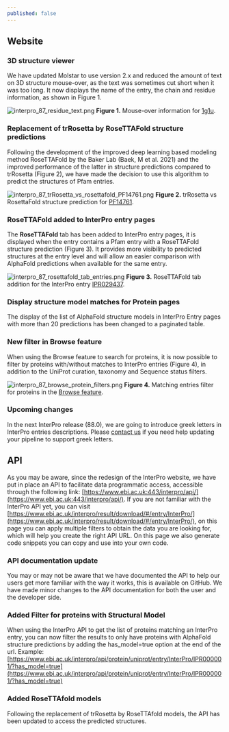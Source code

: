 ```yaml
---
published: false
---
```

## Website

### 3D structure viewer
We have updated Molstar to use version 2.x and reduced the amount of text on 3D structure mouse-over, as the text was sometimes cut short when it was too long. It now displays the name of the entry, the chain and residue information, as shown in Figure 1.

![interpro_87_residue_text.png]({{site.baseurl}}/assets/media/images/posts/interpro_87_residue_text.png)
**Figure 1.** Mouse-over information for [1g1u](https://www.ebi.ac.uk/interpro/structure/PDB/1g1u/).

### Replacement of trRosetta by RoseTTAFold structure predictions
Following the development of the improved deep learning based modeling method RoseTTAFold by the Baker Lab (Baek, M et al. 2021) and the improved performance of the latter in structure predictions compared to trRosetta (Figure 2), we have made the decision to use this algorithm to predict the structures of Pfam entries.

![interpro_87_trRosetta_vs_rosettafold_PF14761.png]({{site.baseurl}}/assets/media/images/posts/interpro_87_trRosetta_vs_rosettafold_PF14761.png)
**Figure 2.** trRosetta vs RosettaFold structure prediction for [PF14761](https://www.ebi.ac.uk/interpro/entry/pfam/PF14761/rosettafold/).

### RoseTTAFold added to InterPro entry pages
The **RoseTTAFold** tab has been added to InterPro entry pages, it is displayed when the entry contains a Pfam entry with a RoseTTAFold structure prediction (Figure 3). It provides more visibility to predicted structures at the entry level and will allow an easier comparison with AlphaFold predictions when available for the same entry.

![interpro_87_rosettafold_tab_entries.png]({{site.baseurl}}/assets/media/images/posts/interpro_87_rosettafold_tab_entries.png)
**Figure 3.** RoseTTAFold tab addition for the InterPro entry [IPR029437](https://www.ebi.ac.uk/interpro/entry/InterPro/IPR029437/).

### Display structure model matches for Protein pages
The display of the list of AlphaFold structure models in InterPro Entry pages with more than 20 predictions has been changed to a paginated table.

### New filter in Browse feature
When using the Browse feature to search for proteins, it is now possible to filter by proteins with/without matches to InterPro entries (Figure 4), in addition to the UniProt curation, taxonomy and Sequence status filters.

![interpro_87_browse_protein_filters.png]({{site.baseurl}}/assets/media/images/posts/interpro_87_browse_protein_filters.png)
**Figure 4.** Matching entries filter for proteins in the [Browse feature](https://www.ebi.ac.uk/interpro/protein/UniProt/?search=#table).

### Upcoming changes
In the next InterPro release (88.0), we are going to introduce greek letters in InterPro entries descriptions. Please [contact us](mailto:interhelp@ebi.ac.uk) if you need help updating your pipeline to support greek letters.

## API

As you may be aware, since the redesign of the InterPro website, we have put in place an API to facilitate data programmatic access, accessible through the following link: [https://www.ebi.ac.uk:443/interpro/api/](https://www.ebi.ac.uk:443/interpro/api/). 
If you are not familiar with the InterPro API yet, you can visit [https://www.ebi.ac.uk/interpro/result/download/#/entry/InterPro/](https://www.ebi.ac.uk/interpro/result/download/#/entry/InterPro/), on this page you can apply multiple filters to obtain the data you are looking for, which will help you create the right API URL. On this page we also generate code snippets you can copy and use into your own code.

### API documentation update
You may or may not be aware that we have documented the API to help our users get more familiar with the way it works, this is available on GitHub.
We have made minor changes to the API documentation for both the user and the developer side.

### Added Filter for proteins with Structural Model
When using the InterPro API to get the list of proteins matching an InterPro entry, you can now filter the results to only have proteins with AlphaFold structure predictions by adding the has_model=true option at the end of the url.
Example: [https://www.ebi.ac.uk/interpro/api/protein/uniprot/entry/InterPro/IPR000001/?has_model=true](https://www.ebi.ac.uk/interpro/api/protein/uniprot/entry/InterPro/IPR000001/?has_model=true)

### Added RoseTTAfold models
Following the replacement of trRosetta by RoseTTAfold models, the API has been updated to access the predicted structures.
